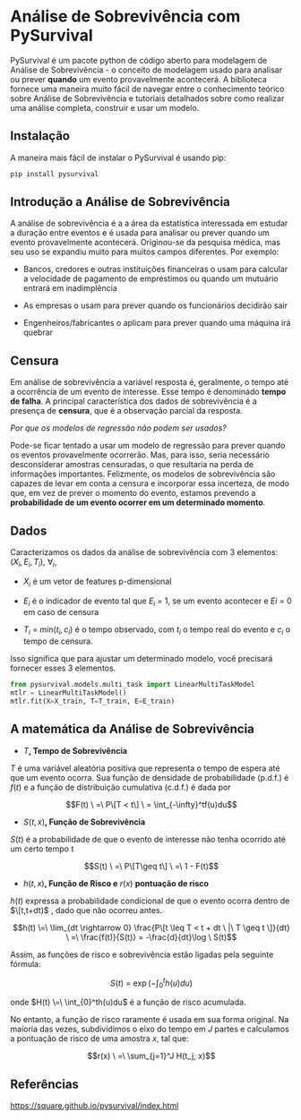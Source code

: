 # Análise de Sobrevivência com PySurvival

PySurvival é um pacote python de código aberto para modelagem de Análise de Sobrevivência - o conceito de modelagem usado para analisar ou prever **quando** um evento provavelmente acontecerá. A biblioteca fornece uma maneira muito fácil de navegar entre o conhecimento teórico sobre Análise de Sobrevivência e tutoriais detalhados sobre como realizar uma análise completa, construir e usar um modelo.

## Instalação
A maneira mais fácil de instalar o PySurvival é usando pip:
```bash
pip install pysurvival
```

## Introdução a Análise de Sobrevivência

A análise de sobrevivência é a a área da estatística interessada em estudar a duração entre eventos e é
usada para analisar ou prever quando um evento provavelmente acontecerá. Originou-se da pesquisa médica, mas seu uso se expandiu muito para muitos campos diferentes. Por exemplo:

* Bancos, credores e outras instituições financeiras o usam para calcular a velocidade de pagamento de empréstimos ou quando um mutuário entrará em inadimplência

* As empresas o usam para prever quando os funcionários decidirão sair

* Engenheiros/fabricantes o aplicam para prever quando uma máquina irá quebrar


## Censura

Em análise de sobrevivência a variável resposta é, geralmente, o tempo até a ocorrência de um evento de interesse. Esse tempo é denominado **tempo de falha**. A principal característica dos dados de sobrevivência é a presença de **censura**, que é a observação parcial da resposta. 

*Por que os modelos de regressão não podem ser usados?*

Pode-se ficar tentado a usar um modelo de regressão para prever quando os eventos provavelmente ocorrerão. Mas, para isso, seria necessário desconsiderar amostras censuradas, o que resultaria na perda de informações importantes. Felizmente, os modelos de sobrevivência são capazes de levar em conta a censura e incorporar essa incerteza, de modo que, em vez de prever o momento do evento, estamos prevendo a **probabilidade de um evento ocorrer em um determinado momento**.

## Dados

Caracterizamos os dados da análise de sobrevivência com 3 elementos: $(X_i, E_i, T_i)$, $\forall_i$,
* $X_i$ é um vetor de features p-dimensional
 
* $E_i$ é o indicador de evento tal que $E_i\ =\ 1$, se um evento acontecer e $Ei\ =\ 0$ em caso de censura

* $T_i\ =\ min(t_i,c_i)$ é o tempo observado, com $t_i$ o tempo real do evento e $c_i$ o tempo de censura.

Isso significa que para ajustar um determinado modelo, você precisará fornecer esses 3 elementos.

```python
from pysurvival.models.multi_task import LinearMultiTaskModel
mtlr = LinearMultiTaskModel()  
mtlr.fit(X=X_train, T=T_train, E=E_train) 
```

## A matemática da Análise de Sobrevivência

* $T$**, Tempo de Sobrevivência**  

$T$ é uma variável aleatória positiva que representa o tempo de espera até que um evento ocorra. Sua função de densidade de probabilidade (p.d.f.) é $f(t)$ e a função de distribuição cumulativa (c.d.f.) é dada por

$$F(t) \ =\ P\[T < t\] \ = \int_{-\infty}^tf(u)du$$

* $S(t,x)$**, Função de Sobrevivência**  

$S(t)$ é a probabilidade de que o evento de interesse não tenha ocorrido até um certo tempo t

$$S(t) \ =\ P\[T\geq t\] \ =\ 1 - F(t)$$

* $h(t,x)$**, Função de Risco e** $r(x)$ **pontuação de risco**

$h(t)$ expressa a probabilidade condicional de que o evento ocorra dentro de $\[t,t+dt)$ , dado que não ocorreu antes.

$$h(t) \=\ \lim_{dt \rightarrow 0} \frac{P\[t \leq T < t + dt \ |\ T \geq t \]}{dt} \ =\ \frac{f(t)}{S(t)} = -\frac{d}{dt}\log \ S(t)$$

Assim, as funções de risco e sobrevivência estão ligadas pela seguinte fórmula:

$$ S(t)\ =\ \exp \left( -\int_{0}^th(u)du \right)$$

onde $H(t) \=\ \int_{0}^th(u)du$ é a função de risco acumulada.

No entanto, a função de risco raramente é usada em sua forma original. Na maioria das vezes, subdividimos o eixo do tempo em $J$ partes e calculamos a pontuação de risco de uma amostra $x$, tal que:

$$r(x) \ =\ \sum_{j=1}^J H(t_j, x)$$

## Referências
https://square.github.io/pysurvival/index.html
